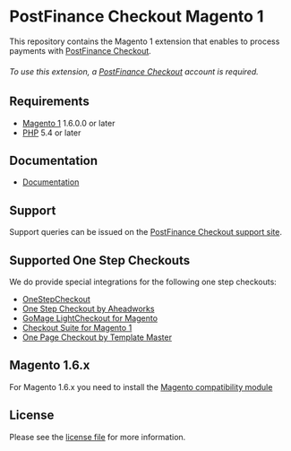 # PostFinance Checkout Magento 1
This repository contains the Magento 1 extension that enables to process payments with [PostFinance Checkout](https://www.postfinance.ch/checkout/).

###### To use this extension, a [PostFinance Checkout](https://www.postfinance.ch/checkout/) account is required.

## Requirements

* [Magento 1](https://magento.com/) 1.6.0.0 or later
* [PHP](http://php.net/) 5.4 or later

## Documentation

* [Documentation](https://plugin-documentation.postfinance-checkout.ch/pfpayments/magento-1/1.0.69/docs/en/documentation.html)

## Support

Support queries can be issued on the [PostFinance Checkout support site](https://www.postfinance.ch/en/business/support/written-contact/contact-form.html).

## Supported One Step Checkouts

We do provide special integrations for the following one step checkouts:

* [OneStepCheckout](https://www.onestepcheckout.com/magento-1)
* [One Step Checkout by Aheadworks](https://marketplace.magento.com/aheadworks-onestepcheckout.html)
* [GoMage LightCheckout for Magento](https://www.gomage.com/gomage-lightcheckout.html)
* [Checkout Suite for Magento 1](https://www.iwdagency.com/extensions/checkout-suite-m1.html)
* [One Page Checkout by Template Master](https://marketplace.magento.com/swissup-tm-firecheckout.html)

## Magento 1.6.x

For Magento 1.6.x you need to install the [Magento compatibility module](https://github.com/customweb/magento-fix-1.6)

## License

Please see the [license file](https://github.com/pfpayments/magento-1/blob/1.0.69/LICENSE) for more information.
